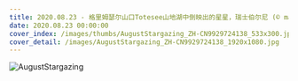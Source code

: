 ```yaml
---
title: 2020.08.23 - 格里姆瑟尔山口Totesee山地湖中倒映出的星星，瑞士伯尔尼 (© magodevita/Getty Images)
date: 2020.08.23 00:00:00
cover_index: /images/thumbs/AugustStargazing_ZH-CN9929724138_533x300.jpg
cover_detail: /images/AugustStargazing_ZH-CN9929724138_1920x1080.jpg
---
```


![AugustStargazing](/images/AugustStargazing_ZH-CN9929724138_1920x1080.jpg)
